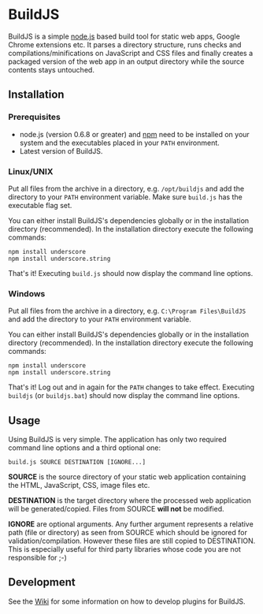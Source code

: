 BuildJS
=======

BuildJS is a simple [node.js](http://nodejs.org/) based build tool for static web
apps, Google Chrome extensions etc. It parses a directory structure, runs checks
and compilations/minifications on JavaScript and CSS files and finally creates a
packaged version of the web app in an output directory while the source contents
stays untouched.

Installation
------------

### Prerequisites

* node.js (version 0.6.8 or greater) and [npm](http://npmjs.org/) need to be installed on your system and the executables placed in your `PATH` environment.
* Latest version of BuildJS.

### Linux/UNIX

Put all files from the archive in a directory, e.g. `/opt/buildjs` and add the
directory to your `PATH` environment variable. Make sure `build.js` has the
executable flag set.

You can either install BuildJS's dependencies globally or in the installation
directory (recommended). In the installation directory execute the following
commands:

    npm install underscore
    npm install underscore.string

That's it! Executing `build.js` should now display the command line options.

### Windows

Put all files from the archive in a directory, e.g. `C:\Program Files\BuildJS`
and add the directory to your `PATH` environment variable.

You can either install BuildJS's dependencies globally or in the installation
directory (recommended). In the installation directory execute the following
commands:

    npm install underscore
    npm install underscore.string

That's it! Log out and in again for the `PATH` changes to take effect. Executing
`buildjs` (or `buildjs.bat`) should now display the command line options.

Usage
-----

Using BuildJS is very simple. The application has only two required command line
options and a third optional one:

    build.js SOURCE DESTINATION [IGNORE...]

**SOURCE** is the source directory of your static web application containing the
HTML, JavaScript, CSS, image files etc.

**DESTINATION** is the target directory where the processed web application will be
generated/copied. Files from SOURCE **will not** be modified.

**IGNORE** are optional arguments. Any further argument represents a relative path
(file or directory) as seen from SOURCE which should be ignored for validation/compilation.
However these files are still copied to DESTINATION. This is especially useful
for third party libraries whose code you are not responsible for ;-)

Development
-----------

See the [Wiki](https://github.com/svenjacobs/BuildJS/wiki/) for some information on
how to develop plugins for BuildJS.
